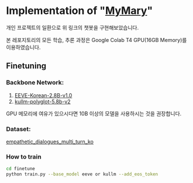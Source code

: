 # Implementation of "[MyMary](https://github.com/boostcampaitech5/level3_nlp_finalproject-nlp-12)"
개인 프로젝트의 일환으로 위 링크의 챗봇을 구현해보았습니다.

본 레포지토리의 모든 학습, 추론 과정은 Google Colab T4 GPU(16GB Memory)를 이용하였습니다.

## Finetuning

### **Backbone Network:**
1. [EEVE-Korean-2.8B-v1.0](https://huggingface.co/yanolja/EEVE-Korean-2.8B-v1.0)
2. [kullm-polyglot-5.8b-v2](https://huggingface.co/nlpai-lab/kullm-polyglot-5.8b-v2)

GPU 메모리에 여유가 있으시다면 10B 이상의 모델을 사용하시는 것을 권장합니다.

### **Dataset:**

[empathetic_dialogues_multi_turn_ko](ohilikeit/empathetic_dialogues_mutli_turn_ko)

### **How to train**
```bash
cd finetune
python train.py --base_model eeve or kullm --add_eos_token
```
